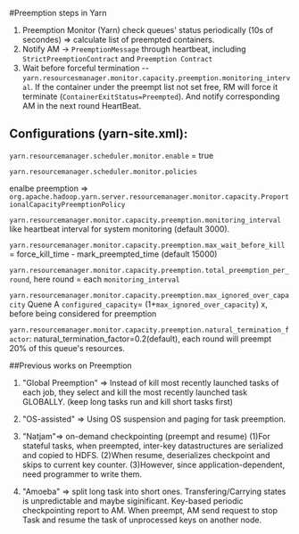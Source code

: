 #Preemption steps in Yarn
1. Preemption Monitor (Yarn) check queues' status periodically (10s of secondes) => calculate list of preempted containers.
2. Notify AM -> `PreemptionMessage` through heartbeat, including `StrictPreemptionContract` and `Preemption Contract`
3. Wait before forceful termination -- `yarn.resourcesmanager.monitor.capacity.preemption.monitoring_interval`. If the container under the preempt list not set free, RM will force it terminate (`ContainerExitStatus=Preempted`). And notify corresponding AM in the next round HeartBeat.

## Configurations (yarn-site.xml):
`yarn.resourcemanager.scheduler.monitor.enable` = true

`yarn.resourcemanager.scheduler.monitor.policies`

enalbe preemption => `org.apache.hadoop.yarn.server.resourcemanager.monitor.capacity.ProportionalCapacityPreemptionPolicy`

`yarn.resourcemanager.monitor.capacity.preemption.monitoring_interval` like heartbeat interval for system monitoring (default 3000).

`yarn.resourcemanager.monitor.capacity.preemption.max_wait_before_kill` = force_kill_time - mark_preempted_time (default 15000)

`yarn.resourcemanager.monitor.capacity.preemption.total_preemption_per_round`, here round = each `monitoring_interval`

`yarn.resourcemanager.monitor.capacity.preemption.max_ignored_over_capacity`  Quene A `configured_capacity`= (1+`max_ignored_over_capacity`) x, before being considered for preemption

`yarn.resourcemanager.monitor.capacity.preemption.natural_termination_factor`: natural_termination_factor=0.2(default), each round will preempt 20% of this queue's resources.


##Previous works on Preemption

1. "Global Preemption" => Instead of kill most recently launched tasks of each job, they select and kill the most recently launched task GLOBALLY. (keep long tasks run and kill short tasks first)

2. "OS-assisted" => Using OS suspension and paging for task preemption.

3. "Natjam"=> on-demand checkpointing (preempt and resume)
    (1)For stateful tasks, when preempted, inter-key datastructures are serialized and copied to HDFS.
    (2)When resume, deserializes checkpoint and skips to current key counter. 
    (3)However, since application-dependent, need programmer to write them.
    
4. "Amoeba" => split long task into short ones. Transfering/Carrying states is unpredictable and maybe siginificant. Key-based periodic checkpointing report to AM. When preempt, AM send request to stop Task and resume the task of unprocessed keys on another node.

